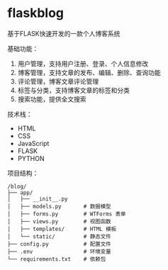# flaskblog
基于FLASK快速开发的一款个人博客系统

基础功能：
1. 用户管理，支持用户注册、登录、个人信息修改
2. 博客管理，支持文章的发布、编辑、删除、查询功能
3. 评论管理，博客文章评论管理
4. 标签与分类，支持博客文章的标签和分类
5. 搜索功能，提供全文搜索

技术栈：
* HTML
* CSS 
* JavaScript
* FLASK
* PYTHON

项目结构：
```
/blog/
├── app/
│   ├── __init__.py
│   ├── models.py       # 数据模型
│   ├── forms.py        # WTForms 表单
│   ├── views.py        # 视图函数
│   ├── templates/      # HTML 模板
│   └── static/         # 静态文件
├── config.py           # 配置文件
├── .env                # 环境变量
└── requirements.txt    # 依赖包
```